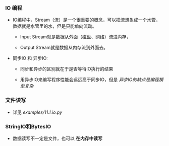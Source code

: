 ### IO 编程
* IO编程中，Stream（流）是一个很重要的概念，可以把流想象成一个水管，数据就是水管里的水，但是只能单向流动。
    * Input Stream就是数据从外面（磁盘、网络）流进内存，

    * Output Stream就是数据从内存流到外面去。


* 同步IO 和 异步IO:
    * 同步和异步的区别就在于是否等待IO执行的结果

    * 用异步IO来编写程序性能会远远高于同步IO，但是 *异步IO的缺点是编程模型复杂*



### 文件读写
* 详见 *examples/11.1.io.py*


### StringIO和BytesIO
* 数据读写不一定是文件，也可以 **在内存中读写**
